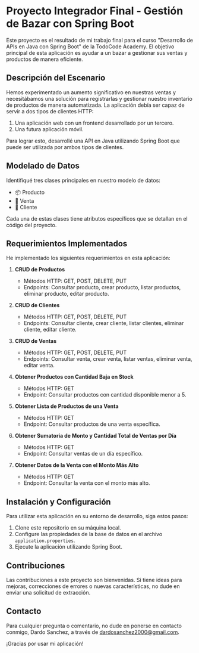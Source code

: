 # Proyecto Integrador Final - Gestión de Bazar con Spring Boot

Este proyecto es el resultado de mi trabajo final para el curso "Desarrollo de APIs en Java con Spring Boot" de la TodoCode Academy. El objetivo principal de esta aplicación es ayudar a un bazar a gestionar sus ventas y productos de manera eficiente.

## Descripción del Escenario

Hemos experimentado un aumento significativo en nuestras ventas y necesitábamos una solución para registrarlas y gestionar nuestro inventario de productos de manera automatizada. La aplicación debía ser capaz de servir a dos tipos de clientes HTTP:

1. Una aplicación web con un frontend desarrollado por un tercero.
2. Una futura aplicación móvil.

Para lograr esto, desarrollé una API en Java utilizando Spring Boot que puede ser utilizada por ambos tipos de clientes.

## Modelado de Datos

Identifiqué tres clases principales en nuestro modelo de datos:

- 📦 Producto
- 💼 Venta
- 👤 Cliente

Cada una de estas clases tiene atributos específicos que se detallan en el código del proyecto.

## Requerimientos Implementados

He implementado los siguientes requerimientos en esta aplicación:

1. **CRUD de Productos**
   - Métodos HTTP: GET, POST, DELETE, PUT
   - Endpoints: Consultar producto, crear producto, listar productos, eliminar producto, editar producto.

2. **CRUD de Clientes**
   - Métodos HTTP: GET, POST, DELETE, PUT
   - Endpoints: Consultar cliente, crear cliente, listar clientes, eliminar cliente, editar cliente.

3. **CRUD de Ventas**
   - Métodos HTTP: GET, POST, DELETE, PUT
   - Endpoints: Consultar venta, crear venta, listar ventas, eliminar venta, editar venta.

4. **Obtener Productos con Cantidad Baja en Stock**
   - Métodos HTTP: GET
   - Endpoint: Consultar productos con cantidad disponible menor a 5.

5. **Obtener Lista de Productos de una Venta**
   - Métodos HTTP: GET
   - Endpoint: Consultar productos de una venta específica.

6. **Obtener Sumatoria de Monto y Cantidad Total de Ventas por Día**
   - Métodos HTTP: GET
   - Endpoint: Consultar ventas de un día específico.

7. **Obtener Datos de la Venta con el Monto Más Alto**
   - Métodos HTTP: GET
   - Endpoint: Consultar la venta con el monto más alto.

## Instalación y Configuración

Para utilizar esta aplicación en su entorno de desarrollo, siga estos pasos:

1. Clone este repositorio en su máquina local.
2. Configure las propiedades de la base de datos en el archivo `application.properties`.
3. Ejecute la aplicación utilizando Spring Boot.

## Contribuciones

Las contribuciones a este proyecto son bienvenidas. Si tiene ideas para mejoras, correcciones de errores o nuevas características, no dude en enviar una solicitud de extracción.

## Contacto

Para cualquier pregunta o comentario, no dude en ponerse en contacto conmigo, Dardo Sanchez, a través de [dardosanchez2000@gmail.com](mailto:dardosanchez2000@gmail.com).

¡Gracias por usar mi aplicación!
